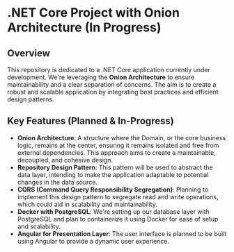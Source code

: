 # .NET Core Project with Onion Architecture (In Progress)

## Overview
This repository is dedicated to a .NET Core application currently under development. We're leveraging the **Onion Architecture** to ensure maintainability and a clear separation of concerns. The aim is to create a robust and scalable application by integrating best practices and efficient design patterns.

## Key Features (Planned & In-Progress)
- **Onion Architecture**: A structure where the Domain, or the core business logic, remains at the center, ensuring it remains isolated and free from external dependencies. This approach aims to create a maintainable, decoupled, and cohesive design.
- **Repository Design Pattern**: This pattern will be used to abstract the data layer, intending to make the application adaptable to potential changes in the data source.
- **CQRS (Command Query Responsibility Segregation)**: Planning to implement this design pattern to segregate read and write operations, which could aid in scalability and maintainability.
- **Docker with PostgreSQL**: We're setting up our database layer with PostgreSQL and plan to containerize it using Docker for ease of setup and scalability.
- **Angular for Presentation Layer**: The user interface is planned to be built using Angular to provide a dynamic user experience.
